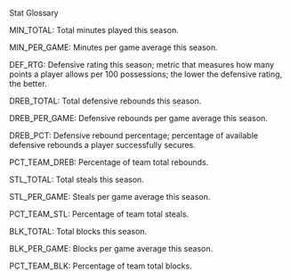 Stat Glossary

MIN_TOTAL: Total minutes played this season.

MIN_PER_GAME: Minutes per game average this season.

DEF_RTG: Defensive rating this season; metric that measures how many points a player allows per 100 possessions; the lower the defensive rating, the better.

DREB_TOTAL: Total defensive rebounds this season.

DREB_PER_GAME: Defensive rebounds per game average this season.

DREB_PCT: Defensive rebound percentage; percentage of available defensive rebounds a player successfully secures.

PCT_TEAM_DREB: Percentage of team total rebounds.

STL_TOTAL: Total steals this season.

STL_PER_GAME: Steals per game average this season.

PCT_TEAM_STL: Percentage of team total steals.

BLK_TOTAL: Total blocks this season. 

BLK_PER_GAME: Blocks per game average this season. 

PCT_TEAM_BLK: Percentage of team total blocks. 
